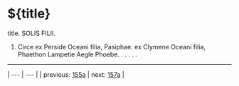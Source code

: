 # ${title}

title. SOLIS FILII.



1. Circe ex Perside Oceani filia, Pasiphae. ex Clymene Oceani filia, Phaethon Lampetie Aegle Phoebe. . . . . .



---

| --- | --- |
| previous: [155a](../155a/) | next: [157a](../157a/) |